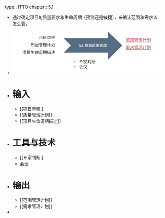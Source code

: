 type:: ITTO
chapter:: 5.1

- 通过确定项目的质量要求和生命周期（预测还是敏捷），来确认范围和需求该怎么管。
- ![image.png](../assets/image_1747723741561_0.png)
- # 输入
	- [[项目章程]]
	- [[质量管理计划]]
	- [[项目生命周期描述]]
- # 工具与技术
	- [[专家判断]]
	- 会议
- # 输出
	- [[范围管理计划]]
	- [[需求管理计划]]
-